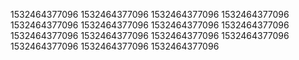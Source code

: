 1532464377096
1532464377096
1532464377096
1532464377096
1532464377096
1532464377096
1532464377096
1532464377096
1532464377096
1532464377096
1532464377096
1532464377096
1532464377096
1532464377096
1532464377096